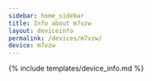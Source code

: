 ```yaml
---
sidebar: home_sidebar
title: Info about m7vzw
layout: deviceinfo
permalink: /devices/m7vzw/
device: m7vzw
---
```

{% include templates/device_info.md %}
